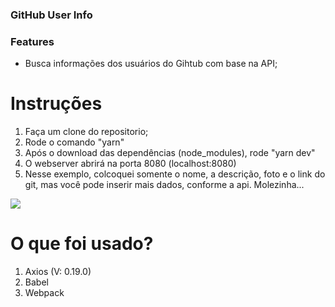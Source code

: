### GitHub User Info

### Features


- Busca informações dos usuários do Gihtub com base na API;


# Instruções

1. Faça um clone do repositorio;
2. Rode o comando "yarn"
3. Após o download das dependências (node_modules), rode "yarn dev"
4. O webserver abrirá na porta 8080 (localhost:8080)
5. Nesse exemplo, colcoquei somente o nome, a descrição, foto e o link do git, mas você pode inserir mais dados, conforme a api. Molezinha...


![](https://media.giphy.com/media/3o7btNa0RUYa5E7iiQ/giphy.gif)

# O que foi usado?

1. Axios (V: 0.19.0)
2. Babel 
3. Webpack 

